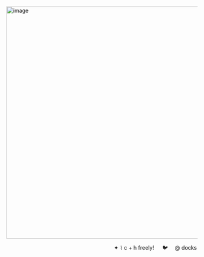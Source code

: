       <img width="610" height="610" alt="image" src="https://github.com/user-attachments/assets/539fb76f-afc2-446e-849b-2ae6b75d5717" />

                            ✦ ⌇ c + h freely!    🐦  @ docks
